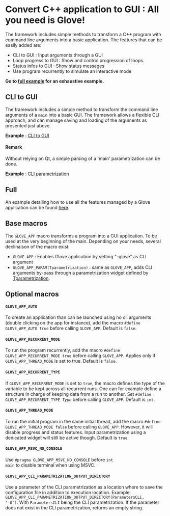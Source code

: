 # Convert C++ application to GUI : All you need is Glove!

The framework includes simple methods to transform a C++ program with command line arguments into a basic application.
The features that can be easily added are:

- CLI to GUI : Input arguments through a GUI
- Loop progress to GUI : Show and control progression of loops.
- Status infos to GUI : Show status messages
- Use program recurrently to simulate an interactive mode

**Go to [full example](/doc/readme/App/GlvApp_full.md) for an exhaustive example.**

## CLI to GUI

The framework includes a simple method to transform the command line arguments of a <code>main</code> into a basic GUI.  The framework allows a flexible CLI approach, and can manage saving and loading of the arguments as presented just above.

**Example** : [CLI to GUI](/doc/readme/App/CLI/CLI_GUI.md)

#### Remark

Without relying on Qt, a simple parsing of a 'main' parametrization can be done.

**Example** : [CLI parametrization](/doc/readme/App/CLI/CLI_parametrization.md)

## Full

An example detailing how to use all the features managed by a Glove application can be found [here](/doc/readme/App/GlvApp_full.md).

## Base macros

The <code>GLOVE_APP</code> macro transforms a program into a GUI application. To be used at the very beginning of the main.
Depending on your needs, several declinaison of the macro exist:

- <code>GLOVE_APP</code> : Enables Glove application by setting "-glove" as CLI argument
- <code>GLOVE_APP_PARAM(Tparametrization)</code> : same as <code>GLOVE_APP</code>, adds CLI arguments by-pass through a parametrization widget defined by [Tparametrization](/doc/readme/Parametrization/Parametrization_basic.md).

## Optional macros

#### <code>GLOVE_APP_AUTO</code>

To create an application than can be launched using no cli arguments (double clicking on the app for instance), add the macro <code>#define GLOVE_APP_AUTO true</code> before calling <code>GLOVE_APP</code>.
Default is <code>false</code>.

#### <code>GLOVE_APP_RECURRENT_MODE</code>

To run the program recurrently, add the macro <code>#define GLOVE_APP_RECURRENT_MODE true</code> before calling <code>GLOVE_APP</code>.
Applies only if <code>GLOVE_APP_THREAD_MODE</code> is set to true.
Default is <code>false</code>.

#### <code>GLOVE_APP_RECURRENT_TYPE</code>

If <code>GLOVE_APP_RECURRENT_MODE</code> is set to <code>true</code>, the macro defines the type of the variable to be kept across all recurrent runs.
One can for example define a structure in charge of keeping data from a run to another. Set <code>#define GLOVE_APP_RECURRENT_TYPE *Type*</code> before calling <code>GLOVE_APP</code>.
Default is <code>int</code>.

#### <code>GLOVE_APP_THREAD_MODE</code>

To run the initial program in the same initial thread, add the macro <code>#define GLOVE_APP_THREAD_MODE false</code> before calling <code>GLOVE_APP</code>.
However, it will disable progress and status features. Input parametrization using a dedicated widget will still be active though.
Default is <code>true</code>.

#### <code>GLOVE_APP_MSVC_NO_CONSOLE</code>

Use <code>#pragma GLOVE_APP_MSVC_NO_CONSOLE</code> before <code>int main</code> to disable terminal when using MSVC.

#### <code>GLOVE_APP_CLI_PARAMETRIZATION_OUTPUT_DIRECTORY</code>

Use a parameter of the CLI parametrization as a location where to save the configuration file in addition to execution location.
Example: <code>GLOVE_APP_CLI_PARAMETRIZATION_OUTPUT_DIRECTORY(ParametersCLI, "-O")</code>. With <code>ParametersCLI</code> being the CLI parametrization.
If the parameter does not exist in the CLI parametrization, returns an empty string.
